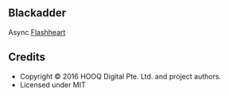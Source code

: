 ## Blackadder

Async [Flashheart](https://www.npmjs.com/package/flashheart)

## Credits
- Copyright © 2016 HOOQ Digital Pte. Ltd. and project authors.
- Licensed under MIT
